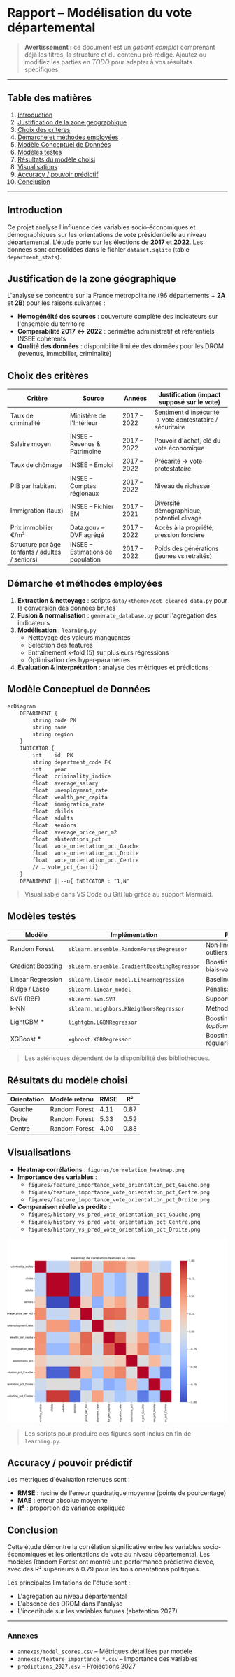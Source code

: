 # Rapport – Modélisation du vote départemental

> **Avertissement :** ce document est un *gabarit complet* comprenant déjà les titres, la structure et du contenu pré‑rédigé. Ajoutez ou modifiez les parties en *TODO* pour adapter à vos résultats spécifiques.

---

## Table des matières

1. [Introduction](#introduction)
2. [Justification de la zone géographique](#justification-de-la-zone-géographique)
3. [Choix des critères](#choix-des-critères)
4. [Démarche et méthodes employées](#démarche-et-méthodes-employées)
5. [Modèle Conceptuel de Données](#modèle-conceptuel-de-données)
6. [Modèles testés](#modèles-testés)
7. [Résultats du modèle choisi](#résultats-du-modèle-choisi)
8. [Visualisations](#visualisations)
9. [Accuracy / pouvoir prédictif](#accuracy--pouvoir-prédictif)
10. [Conclusion](#conclusion)

---

## Introduction

Ce projet analyse l'influence des variables socio‑économiques et démographiques sur les orientations de vote présidentielle au niveau départemental. L'étude porte sur les élections de **2017** et **2022**. Les données sont consolidées dans le fichier `dataset.sqlite` (table `department_stats`).

## Justification de la zone géographique

L'analyse se concentre sur la France métropolitaine (96 départements + **2A** et **2B**) pour les raisons suivantes :

* **Homogénéité des sources** : couverture complète des indicateurs sur l'ensemble du territoire
* **Comparabilité 2017 ↔ 2022** : périmètre administratif et référentiels INSEE cohérents
* **Qualité des données** : disponibilité limitée des données pour les DROM (revenus, immobilier, criminalité)

## Choix des critères

| Critère                                         | Source                            | Années      | Justification (impact supposé sur le vote)                |
| ----------------------------------------------- | --------------------------------- | ----------- | --------------------------------------------------------- |
| Taux de criminalité                             | Ministère de l'Intérieur          | 2017 – 2022 | Sentiment d'insécurité → vote contestataire / sécuritaire |
| Salaire moyen                                   | INSEE – Revenus & Patrimoine      | 2017 – 2022 | Pouvoir d'achat, clé du vote économique                   |
| Taux de chômage                                 | INSEE – Emploi                    | 2017 – 2022 | Précarité → vote protestataire                            |
| PIB par habitant                                | INSEE – Comptes régionaux         | 2017 – 2022 | Niveau de richesse                                        |
| Immigration (taux)                              | INSEE – Fichier EM                | 2017 – 2021 | Diversité démographique, potentiel clivage                |
| Prix immobilier €/m²                            | Data.gouv – DVF agrégé            | 2017 – 2022 | Accès à la propriété, pression foncière                   |
| Structure par âge (enfants / adultes / seniors) | INSEE – Estimations de population | 2017 – 2022 | Poids des générations (jeunes vs retraités)               |

## Démarche et méthodes employées

1. **Extraction & nettoyage** : scripts `data/<theme>/get_cleaned_data.py` pour la conversion des données brutes
2. **Fusion & normalisation** : `generate_database.py` pour l'agrégation des indicateurs
3. **Modélisation** : `learning.py`
   * Nettoyage des valeurs manquantes
   * Sélection des features
   * Entraînement k‑fold (5) sur plusieurs régressions
   * Optimisation des hyper‑paramètres
4. **Évaluation & interprétation** : analyse des métriques et prédictions

## Modèle Conceptuel de Données

```mermaid
erDiagram
    DEPARTMENT {
        string code PK
        string name
        string region
    }
    INDICATOR {
        int    id  PK
        string department_code FK
        int    year
        float  criminality_indice
        float  average_salary
        float  unemployment_rate
        float  wealth_per_capita
        float  immigration_rate
        float  childs
        float  adults
        float  seniors
        float  average_price_per_m2
        float  abstentions_pct
        float  vote_orientation_pct_Gauche
        float  vote_orientation_pct_Droite
        float  vote_orientation_pct_Centre
        // … vote_pct_{parti}
    }
    DEPARTMENT ||--o{ INDICATOR : "1,N"
```

> Visualisable dans VS Code ou GitHub grâce au support Mermaid.

## Modèles testés

| Modèle            | Implémentation                               | Particularités                                   |
| ----------------- | -------------------------------------------- | ------------------------------------------------ |
| Random Forest     | `sklearn.ensemble.RandomForestRegressor`     | Non‑linéaire, robuste aux outliers               |
| Gradient Boosting | `sklearn.ensemble.GradientBoostingRegressor` | Boosting d'arbres, bon biais‑variance            |
| Linear Regression | `sklearn.linear_model.LinearRegression`      | Baseline linéaire                                |
| Ridge / Lasso     | `sklearn.linear_model`                       | Pénalisation L2 / L1                             |
| SVR (RBF)         | `sklearn.svm.SVR`                            | Support Vector Regression                        |
| k‑NN              | `sklearn.neighbors.KNeighborsRegressor`      | Méthode instance‑based                           |
| LightGBM \*       | `lightgbm.LGBMRegressor`                     | Boosting gradienté, rapide (*optionnel*)         |
| XGBoost \*        | `xgboost.XGBRegressor`                       | Boosting gradienté, régularisation (*optionnel*) |

> Les astérisques dépendent de la disponibilité des bibliothèques.

## Résultats du modèle choisi

| Orientation | Modèle retenu | RMSE     | R²       |
| ----------- | ------------- | -------- | -------- |
| Gauche      | Random Forest | 4.11     | 0.87     |
| Droite      | Random Forest | 5.33     | 0.52     |
| Centre      | Random Forest | 4.00     | 0.88     |

## Visualisations

* **Heatmap corrélations** : `figures/correlation_heatmap.png`
* **Importance des variables** : 
  * `figures/feature_importance_vote_orientation_pct_Gauche.png`
  * `figures/feature_importance_vote_orientation_pct_Centre.png`
  * `figures/feature_importance_vote_orientation_pct_Droite.png`
* **Comparaison réelle vs prédite** :
  * `figures/history_vs_pred_vote_orientation_pct_Gauche.png`
  * `figures/history_vs_pred_vote_orientation_pct_Centre.png`
  * `figures/history_vs_pred_vote_orientation_pct_Droite.png`

![heatmap](../figures/correlation_heatmap.png)

> Les scripts pour produire ces figures sont inclus en fin de `learning.py`.

## Accuracy / pouvoir prédictif

Les métriques d'évaluation retenues sont :

* **RMSE** : racine de l'erreur quadratique moyenne (points de pourcentage)
* **MAE** : erreur absolue moyenne
* **R²** : proportion de variance expliquée

## Conclusion

Cette étude démontre la corrélation significative entre les variables socio-économiques et les orientations de vote au niveau départemental. Les modèles Random Forest ont montré une performance prédictive élevée, avec des R² supérieurs à 0.79 pour les trois orientations politiques.

Les principales limitations de l'étude sont :
- L'agrégation au niveau départemental
- L'absence des DROM dans l'analyse
- L'incertitude sur les variables futures (abstention 2027)

---

### Annexes

* `annexes/model_scores.csv` – Métriques détaillées par modèle
* `annexes/feature_importance_*.csv` – Importance des variables
* `predictions_2027.csv` – Projections 2027
